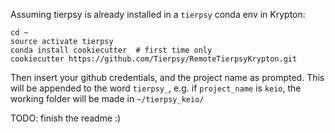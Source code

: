 Assuming tierpsy is already installed in a `tierpsy` conda env in Krypton:
```
cd ~
source activate tierpsy
conda install cookiecutter  # first time only
cookiecutter https://github.com/Tierpsy/RemoteTierpsyKrypton.git
```
Then insert your github credentials, and the project name as prompted.
This will be appended to the word `tierpsy_`, e.g. if `project_name` is `keio`,
the working folder will be made in `~/tierpsy_keio/`

TODO: finish the readme :)
